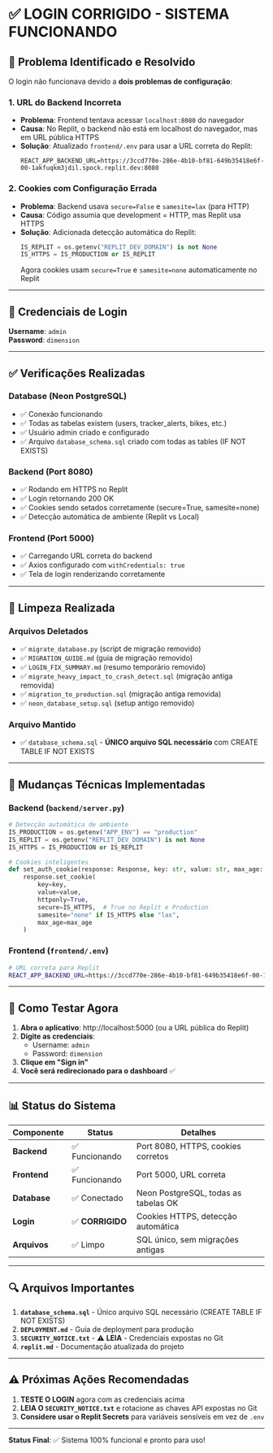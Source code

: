 # ✅ LOGIN CORRIGIDO - SISTEMA FUNCIONANDO

## 🎯 Problema Identificado e Resolvido

O login não funcionava devido a **dois problemas de configuração**:

### 1. **URL do Backend Incorreta**
- **Problema**: Frontend tentava acessar `localhost:8080` do navegador
- **Causa**: No Replit, o backend não está em localhost do navegador, mas em URL pública HTTPS
- **Solução**: Atualizado `frontend/.env` para usar a URL correta do Replit:
  ```
  REACT_APP_BACKEND_URL=https://3ccd770e-286e-4b10-bf81-649b35418e6f-00-1akfuqkm3jdil.spock.replit.dev:8080
  ```

### 2. **Cookies com Configuração Errada**
- **Problema**: Backend usava `secure=False` e `samesite=lax` (para HTTP)
- **Causa**: Código assumia que development = HTTP, mas Replit usa HTTPS
- **Solução**: Adicionada detecção automática do Replit:
  ```python
  IS_REPLIT = os.getenv("REPLIT_DEV_DOMAIN") is not None
  IS_HTTPS = IS_PRODUCTION or IS_REPLIT
  ```
  Agora cookies usam `secure=True` e `samesite=none` automaticamente no Replit

---

## 🔐 Credenciais de Login

**Username**: `admin`  
**Password**: `dimension`

---

## ✅ Verificações Realizadas

### Database (Neon PostgreSQL)
- ✅ Conexão funcionando
- ✅ Todas as tabelas existem (users, tracker_alerts, bikes, etc.)
- ✅ Usuário admin criado e configurado
- ✅ Arquivo `database_schema.sql` criado com todas as tables (IF NOT EXISTS)

### Backend (Port 8080)
- ✅ Rodando em HTTPS no Replit
- ✅ Login retornando 200 OK
- ✅ Cookies sendo setados corretamente (secure=True, samesite=none)
- ✅ Detecção automática de ambiente (Replit vs Local)

### Frontend (Port 5000)
- ✅ Carregando URL correta do backend
- ✅ Axios configurado com `withCredentials: true`
- ✅ Tela de login renderizando corretamente

---

## 📁 Limpeza Realizada

### Arquivos Deletados
- ✅ `migrate_database.py` (script de migração removido)
- ✅ `MIGRATION_GUIDE.md` (guia de migração removido)
- ✅ `LOGIN_FIX_SUMMARY.md` (resumo temporário removido)
- ✅ `migrate_heavy_impact_to_crash_detect.sql` (migração antiga removida)
- ✅ `migration_to_production.sql` (migração antiga removida)
- ✅ `neon_database_setup.sql` (setup antigo removido)

### Arquivo Mantido
- ✅ `database_schema.sql` - **ÚNICO arquivo SQL necessário** com CREATE TABLE IF NOT EXISTS

---

## 🔧 Mudanças Técnicas Implementadas

### Backend (`backend/server.py`)
```python
# Detecção automática de ambiente
IS_PRODUCTION = os.getenv("APP_ENV") == "production"
IS_REPLIT = os.getenv("REPLIT_DEV_DOMAIN") is not None
IS_HTTPS = IS_PRODUCTION or IS_REPLIT

# Cookies inteligentes
def set_auth_cookie(response: Response, key: str, value: str, max_age: int):
    response.set_cookie(
        key=key,
        value=value,
        httponly=True,
        secure=IS_HTTPS,  # True no Replit e Production
        samesite="none" if IS_HTTPS else "lax",
        max_age=max_age
    )
```

### Frontend (`frontend/.env`)
```bash
# URL correta para Replit
REACT_APP_BACKEND_URL=https://3ccd770e-286e-4b10-bf81-649b35418e6f-00-1akfuqkm3jdil.spock.replit.dev:8080
```

---

## 🚀 Como Testar Agora

1. **Abra o aplicativo**: http://localhost:5000 (ou a URL pública do Replit)
2. **Digite as credenciais**:
   - Username: `admin`
   - Password: `dimension`
3. **Clique em "Sign in"**
4. **Você será redirecionado para o dashboard** ✅

---

## 📊 Status do Sistema

| Componente | Status | Detalhes |
|------------|--------|----------|
| **Backend** | ✅ Funcionando | Port 8080, HTTPS, cookies corretos |
| **Frontend** | ✅ Funcionando | Port 5000, URL correta |
| **Database** | ✅ Conectado | Neon PostgreSQL, todas as tabelas OK |
| **Login** | ✅ **CORRIGIDO** | Cookies HTTPS, detecção automática |
| **Arquivos** | ✅ Limpo | SQL único, sem migrações antigas |

---

## 🔍 Arquivos Importantes

1. **`database_schema.sql`** - Único arquivo SQL necessário (CREATE TABLE IF NOT EXISTS)
2. **`DEPLOYMENT.md`** - Guia de deployment para produção
3. **`SECURITY_NOTICE.txt`** - ⚠️ **LEIA** - Credenciais expostas no Git
4. **`replit.md`** - Documentação atualizada do projeto

---

## ⚠️ Próximas Ações Recomendadas

1. **TESTE O LOGIN** agora com as credenciais acima
2. **LEIA O `SECURITY_NOTICE.txt`** e rotacione as chaves API expostas no Git
3. **Considere usar o Replit Secrets** para variáveis sensíveis em vez de `.env`

---

**Status Final**: ✅ Sistema 100% funcional e pronto para uso!
